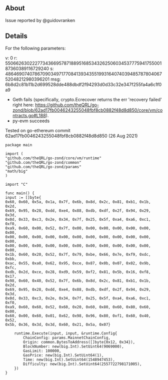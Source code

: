 ## About

Issue reported by @guidovranken

## Details

For the following parameters:

v: 0
r: 55066263022277343669578718895168534326250603453777594175500187360389116729240
s: 48646907407867090349717708413934355199316407403948578780406752048212980396201
msg: 6b8d2c81b11b2d699528dde488dbdf2f94293d0d33c32e347f255fa4a6c1f0a9

- Geth fails (specifically, crypto.Ecrecover returns the err 'recovery failed' right here: https://github.com/theQRL/go-zond/blob/62ad17fb0046243255048fbf8cb0882f48d8d850/core/vm/contracts.go#L188).
- py-evm succeeds

Tested on go-ethereum commit 62ad17fb0046243255048fbf8cb0882f48d8d850 (26 Aug 2021)
```golang
package main

import (
"github.com/theQRL/go-zond/core/vm/runtime"
"github.com/theQRL/go-zond/common"
"github.com/theQRL/go-zond/params"
"math/big"
)

import "C"

func main() {
input := []byte{
0x60, 0x60, 0x5a, 0x1a, 0x7f, 0x6b, 0x8d, 0x2c, 0x81, 0xb1, 0x1b, 0x2d,
0x69, 0x95, 0x28, 0xdd, 0xe4, 0x88, 0xdb, 0xdf, 0x2f, 0x94, 0x29, 0x3d,
0x0d, 0x33, 0xc3, 0x2e, 0x34, 0x7f, 0x25, 0x5f, 0xa4, 0xa6, 0xc1, 0xf0,
0xa9, 0x60, 0x00, 0x52, 0x7f, 0x00, 0x00, 0x00, 0x00, 0x00, 0x00, 0x00,
0x00, 0x00, 0x00, 0x00, 0x00, 0x00, 0x00, 0x00, 0x00, 0x00, 0x00, 0x00,
0x00, 0x00, 0x00, 0x00, 0x00, 0x00, 0x00, 0x00, 0x00, 0x00, 0x00, 0x00,
0x1b, 0x60, 0x20, 0x52, 0x7f, 0x79, 0xbe, 0x66, 0x7e, 0xf9, 0xdc, 0xbb,
0xac, 0x55, 0xa0, 0x62, 0x95, 0xce, 0x87, 0x0b, 0x07, 0x02, 0x9b, 0xfc,
0xdb, 0x2d, 0xce, 0x28, 0xd9, 0x59, 0xf2, 0x81, 0x5b, 0x16, 0xf8, 0x17,
0x98, 0x60, 0x40, 0x52, 0x7f, 0x6b, 0x8d, 0x2c, 0x81, 0xb1, 0x1b, 0x2d,
0x69, 0x95, 0x28, 0xdd, 0xe4, 0x88, 0xdb, 0xdf, 0x2f, 0x94, 0x29, 0x3d,
0x0d, 0x33, 0xc3, 0x2e, 0x34, 0x7f, 0x25, 0x5f, 0xa4, 0xa6, 0xc1, 0xf0,
0xa9, 0x60, 0x60, 0x52, 0x60, 0x20, 0x60, 0x80, 0x60, 0x80, 0x60, 0x00,
0x60, 0x00, 0x60, 0x01, 0x62, 0x98, 0x96, 0x80, 0xf1, 0x60, 0x40, 0x52,
0x5b, 0x36, 0x3d, 0x3d, 0x60, 0x21, 0x5a, 0x07}

    runtime.Execute(input, input, &runtime.Config{
        ChainConfig: params.MainnetChainConfig,
        Origin: common.BytesToAddress([]byte{0x12, 0x34}),
        BlockNumber: new(big.Int).SetUint64(9069000),
        GasLimit: 100000,
        GasPrice: new(big.Int).SetUint64(1),
        Time: new(big.Int).SetUint64(1548947453),
        Difficulty: new(big.Int).SetUint64(2557722798171005),
    })
}
```